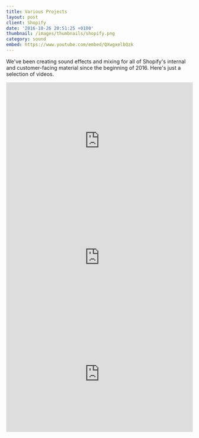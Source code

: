 ```yaml
---
title: Various Projects
layout: post
client: Shopify
date: '2016-10-26 20:51:25 +0100'
thumbnail: /images/thumbnails/shopify.png
category: sound
embed: https://www.youtube.com/embed/QXwgxelbQzk
---
```


We've been creating sound effects and mixing for all of Shopify's internal and customer-facing material since the beginning of 2016. Here's just a selection of videos.

<iframe width="100%" height="315" src="https://www.youtube.com/embed/v7n1JdCdKIg" frameborder="0" allowfullscreen></iframe>

<iframe width="100%" height="315" src="https://www.youtube.com/embed/bOv5ocSagb8" frameborder="0" allowfullscreen></iframe>

<iframe width="100%" height="315" src="https://www.youtube.com/embed/bOv5ocSagb8" frameborder="0" allowfullscreen></iframe>
